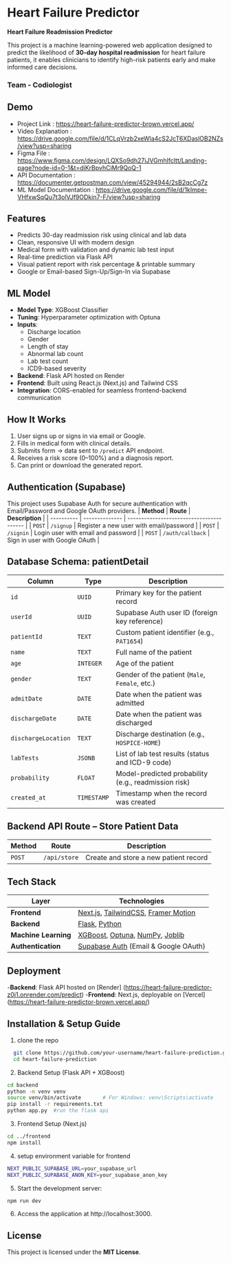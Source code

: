 # Heart Failure Predictor

**Heart Failure Readmission Predictor**

This project is a machine learning-powered web application designed to predict the likelihood of **30-day hospital readmission** for heart failure patients, it enables clinicians to identify high-risk patients early and make informed care decisions.

### Team - Codiologist

## Demo

- Project Link : https://heart-failure-predictor-brown.vercel.app/
- Video Explanation : https://drive.google.com/file/d/1CLqVrzb2xeWla4cS2JcT6XDaslOB2NZs/view?usp=sharing
- Figma File : https://www.figma.com/design/LQXSo9dh27iJVGmhIfcltt/Landing-page?node-id=0-1&t=diKrBpvhCiMr9QoQ-1
- API Documentation : https://documenter.getpostman.com/view/45294944/2sB2qcCg7z
- ML Model Documentation : https://drive.google.com/file/d/1kImpe-VHfxwSqQu7t3olVJf9ODkin7-F/view?usp=sharing

## Features

- Predicts 30-day readmission risk using clinical and lab data
- Clean, responsive UI with modern design
- Medical form with validation and dynamic lab test input
- Real-time prediction via Flask API
- Visual patient report with risk percentage & printable summary
- Google or Email-based Sign-Up/Sign-In via Supabase

## ML Model

- **Model Type**: XGBoost Classifier
- **Tuning**: Hyperparameter optimization with Optuna
- **Inputs**:
  - Discharge location
  - Gender
  - Length of stay
  - Abnormal lab count
  - Lab test count
  - ICD9-based severity
- **Backend**: Flask API hosted on Render
- **Frontend**: Built using React.js (Next.js) and Tailwind CSS
- **Integration**: CORS-enabled for seamless frontend-backend communication

## How It Works

1. User signs up or signs in via email or Google.
2. Fills in medical form with clinical details.
3. Submits form → data sent to `/predict` API endpoint.
4. Receives a risk score (0–100%) and a diagnosis report.
5. Can print or download the generated report.

## Authentication (Supabase)

This project uses Supabase Auth for secure authentication with Email/Password and Google OAuth providers.
| **Method** | **Route** | **Description** |
| ---------- | -------------- | ---------------------------------------- |
| `POST` | `/signup` | Register a new user with email/password |
| `POST` | `/signin` | Login user with email and password |
| `POST` | `/auth/callback` | Sign in user with Google OAuth |

## Database Schema: patientDetail

| **Column**          | **Type**    | **Description**                                      |
| ------------------- | ----------- | ---------------------------------------------------- |
| `id`                | `UUID`      | Primary key for the patient record                   |
| `userId`            | `UUID`      | Supabase Auth user ID (foreign key reference)        |
| `patientId`         | `TEXT`      | Custom patient identifier (e.g., `PAT1654`)          |
| `name`              | `TEXT`      | Full name of the patient                             |
| `age`               | `INTEGER`   | Age of the patient                                   |
| `gender`            | `TEXT`      | Gender of the patient (`Male`, `Female`, etc.)       |
| `admitDate`         | `DATE`      | Date when the patient was admitted                   |
| `dischargeDate`     | `DATE`      | Date when the patient was discharged                 |
| `dischargeLocation` | `TEXT`      | Discharge destination (e.g., `HOSPICE-HOME`)         |
| `labTests`          | `JSONB`     | List of lab test results (status and ICD-9 code)     |
| `probability`       | `FLOAT`     | Model-predicted probability (e.g., readmission risk) |
| `created_at`        | `TIMESTAMP` | Timestamp when the record was created                |

## Backend API Route – Store Patient Data

| **Method** | **Route**    | **Description**                       |
| ---------- | ------------ | ------------------------------------- |
| `POST`     | `/api/store` | Create and store a new patient record |

## Tech Stack

| Layer                | Technologies                                                                                                                                     |
| -------------------- | ------------------------------------------------------------------------------------------------------------------------------------------------ |
| **Frontend**         | [Next.js](https://nextjs.org/), [TailwindCSS](https://tailwindcss.com/), [Framer Motion](https://www.framer.com/motion/)                         |
| **Backend**          | [Flask](https://flask.palletsprojects.com/), [Python](https://www.python.org/)                                                                   |
| **Machine Learning** | [XGBoost](https://xgboost.readthedocs.io/), [Optuna](https://optuna.org/), [NumPy](https://numpy.org/), [Joblib](https://joblib.readthedocs.io/) |
| **Authentication**   | [Supabase Auth](https://supabase.com/docs/guides/auth) (Email & Google OAuth)                                                                    |

## Deployment

-**Backend**: Flask API hosted on [Render] (https://heart-failure-predictor-z0j1.onrender.com/predict) -**Frontend**: Next.js, deployable on [Vercel] (https://heart-failure-predictor-brown.vercel.app/)

## Installation & Setup Guide

1. clone the repo

```sh
  git clone https://github.com/your-username/heart-failure-prediction.git
  cd heart-failure-prediction
```

2. Backend Setup (Flask API + XGBoost)

```sh
cd backend
python -m venv venv
source venv/bin/activate       # For Windows: venv\Scripts\activate
pip install -r requirements.txt
python app.py  #run the flask api
```

3. Frontend Setup (Next.js)

```sh
cd ../frontend
npm install
```

4. setup environment variable for frontend

```sh
NEXT_PUBLIC_SUPABASE_URL=your_supabase_url
NEXT_PUBLIC_SUPABASE_ANON_KEY=your_supabase_anon_key
```

5. Start the development server:

```sh
npm run dev
```

6. Access the application at http://localhost:3000.

## License

This project is licensed under the **MIT License**.
